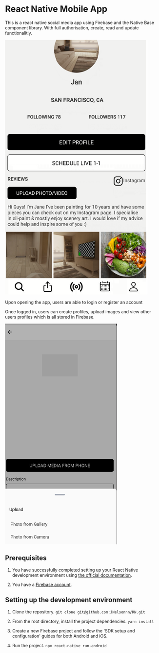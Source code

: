 # React Native Mobile App




This is a react native social media app using Firebase and the Native Base component library. With full authorisation, create, read and update functionalitly.

 ![profile screen](profile.png)
 
 
 
Upon opening the app, users are able to login or register an account 



Once logged in, users can create profiles, upload images and view other users profiles which is all stored in Firebase.

![uploadscreen](uploadMedia.png)












## Prerequisites

1. You have successfully completed setting up your React Native development environment using [the official documentation](https://reactnative.dev/docs/environment-setup).

2. You have a [Firebase account](https://console.firebase.google.com/).

## Setting up the development environment

1. Clone the repository.
  `git clone git@github.com:JNelsonnn/RN.git` 

2. From the root directory, install the project dependencies.
  `yarn install`

3. Create a new Firebase project and follow the 'SDK setup and configuration' guides for both Android and iOS.

4. Run the project.
  `npx react-native run-android`
